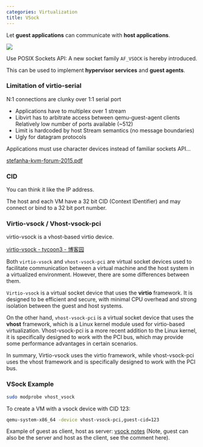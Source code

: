 ```yaml
---
categories: Virtualization
title: VSock
---
```


Let **guest applications** can communicate with **host applications**.

![](https://images.seebug.org/content/images/2021/03/29ca82f5-0454-45c7-b907-f7d667f2a652.png-w331s)

Use POSIX Sockets API: A new socket family `AF_VSOCK` is hereby introduced.

This can be used to implement **hypervisor services** and **guest agents**.

### Limitation of virtio-serial

N:1 connections are clunky over 1:1 serial port

- Applications have to multiplex over 1 stream
- Libvirt has to arbitrate access between qemu-guest-agent clients
Relatively low number of ports available (~512)
- Limit is hardcoded by host
Stream semantics (no message boundaries)
- Ugly for datagram protocols

Applications must use character devices instead of familiar sockets API…

[stefanha-kvm-forum-2015.pdf](https://vmsplice.net/~stefan/stefanha-kvm-forum-2015.pdf)

### CID

You can think it like the IP address.

The host and each VM have a 32 bit CID (Context IDentifier) and may connect or bind to a 32 bit port number.

### Virtio-vsock / Vhost-vsock-pci

virtio-vsock is a vhost-based virtio device.

[virtio-vsock - tycoon3 - 博客园](https://www.cnblogs.com/dream397/p/13867656.html)

Both `virtio-vsock` and `vhost-vsock-pci` are virtual socket devices used to facilitate communication between a virtual machine and the host system in a virtualized environment. However, there are some differences between them.

`Virtio-vsock` is a virtual socket device that uses the **virtio** framework. It is designed to be efficient and secure, with minimal CPU overhead and strong isolation between the guest and host systems.

On the other hand, `vhost-vsock-pci` is a virtual socket device that uses the **vhost** framework, which is a Linux kernel module used for virtio-based virtualization. Vhost-vsock-pci is a more recent addition to the Linux kernel, it is specifically designed to work with the PCI bus, which may provide some performance advantages in certain scenarios.

In summary, Virtio-vsock uses the virtio framework, while vhost-vsock-pci uses the vhost framework and is specifically designed to work with the PCI bus.

### VSock Example

```bash
sudo modprobe vhost_vsock
```

To create a VM with a vsock device with CID 123:

```bash
qemu-system-x86_64 -device vhost-vsock-pci,guest-cid=123
```

Example of guest as client, host as server: [vsock notes](https://gist.github.com/nrdmn/7971be650919b112343b1cb2757a3fe6) (Note, guest can also be the server and host as the client, see the comment here).
